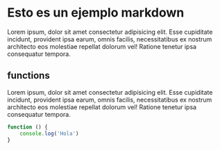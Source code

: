 # Esto es un ejemplo markdown

Lorem ipsum, dolor sit amet consectetur adipisicing elit. Esse cupiditate incidunt, provident ipsa earum, omnis facilis, necessitatibus ex nostrum architecto eos molestiae repellat dolorum vel! Ratione tenetur ipsa consequatur tempora.

## functions

Lorem ipsum, dolor sit amet consectetur adipisicing elit. Esse cupiditate incidunt, provident ipsa earum, omnis facilis, necessitatibus ex nostrum architecto eos molestiae repellat dolorum vel! Ratione tenetur ipsa consequatur tempora.

```javascript
function () {
    console.log('Hola')
}

```


